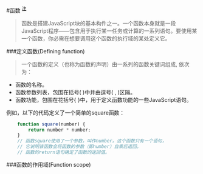 

#函数 <sup>[注](https://developer.mozilla.org/zh-CN/docs/Web/JavaScript/Guide/Functions)</sup>
>函数是搭建JavaScript块的基本构件之一。一个函数本身就是一段JavaScript程序——包含用于执行某一任务或计算的一系列语句。要使用某一个函数，你必需在想要调用这个函数的执行域的某处定义它。

###定义函数(Defining function)
>一个函数的定义（也称为函数的声明）由一系列的函数关键词组成, 依次为：

- 函数的名称。
- 函数参数列表，包围在括号( )中并由逗号( , )区隔。
- 函数功能，包围在花括号{ }中，用于定义函数功能的一些JavaScript语句。

例如，以下的代码定义了一个简单的square函数：
```JavaScript
	function square(number) {
		return number * number;
	}
	// 函数square使用了一个参数，叫作number。这个函数只有一个语句，
	// 它说明该函数会将函数的参数（即number）自乘后返回。
	// 函数的return语句确定了函数的返回值。
```

###函数的作用域(Function scope)

